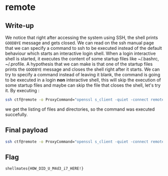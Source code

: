# remote

## Write-up

We notice that right after accessing the system using SSH, the shell prints `GOODBYE` message and gets closed.
We can read on the ssh manual page that we can specify a command to ssh to be executed instead of the default behaviour which starts an interactive login shell. When a login interactive shell is started, it executes the content of some startup files like ~/.bashrc, ~/.profile. A hypothesis that we can make is that one of the startup files prints the `GOODBYE` message and closes the shell right after it starts.
We can try to specify a command instead of leaving it blank, the command is going to be executed in a login **non** interactive shell, this will skip the execution of some startup files and maybe can skip the file that closes the shell, let's try it.
By executing : 
```bash
ssh ctf@remote -o ProxyCommand="openssl s_client -quiet -connect remote.challs.shellmates.club:443 -servername remote.challs.shellmates.club" ls
```
we get the listing of files and directories, so the command was executed succefully.

## Final payload
```bash
ssh ctf@remote -o ProxyCommand="openssl s_client -quiet -connect remote.challs.shellmates.club:443 -servername remote.challs.shellmates.club" cat flag.txt
```

## Flag

`shellmates{HOW_DID_U_M4d3_i7_HERE!}`

